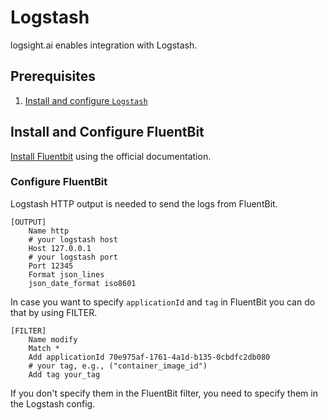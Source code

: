 # Logstash

logsight.ai enables integration with Logstash.

## Prerequisites
1. [Install and configure `Logstash`](../send_logs/logstash.md)


## Install and Configure FluentBit
[Install Fluentbit](https://docs.fluentbit.io/manual/installation/getting-started-with-fluent-bit) using the official documentation.

### Configure FluentBit

Logstash HTTP output is needed to send the logs from FluentBit. 
```
[OUTPUT]
    Name http
    # your logstash host
    Host 127.0.0.1 
    # your logstash port
    Port 12345
    Format json_lines
    json_date_format iso8601
```

In case you want to specify `applicationId` and `tag` in FluentBit you can do that by using FILTER.

```
[FILTER]
    Name modify
    Match *
    Add applicationId 70e975af-1761-4a1d-b135-0cbdfc2db080
    # your tag, e.g., ("container_image_id")
    Add tag your_tag
```

If you don't specify them in the FluentBit filter, you need to specify them in the Logstash config.